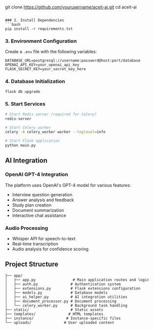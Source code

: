 git clone https://github.com/yourusername/aceit-ai.git
cd aceit-ai
```

### 2. Install Dependencies
```bash
pip install -r requirements.txt
```

### 3. Environment Configuration
Create a `.env` file with the following variables:
```env
DATABASE_URL=postgresql://username:password@host:port/database
OPENAI_API_KEY=your_openai_api_key
FLASK_SECRET_KEY=your_secret_key_here
```

### 4. Database Initialization
```bash
flask db upgrade
```

### 5. Start Services
```bash
# Start Redis server (required for Celery)
redis-server

# Start Celery worker
celery -A celery_worker worker --loglevel=info

# Start Flask application
python main.py
```

## AI Integration

### OpenAI GPT-4 Integration
The platform uses OpenAI's GPT-4 model for various features:
- Interview question generation
- Answer analysis and feedback
- Study plan creation
- Document summarization
- Interactive chat assistance

### Audio Processing
- Whisper API for speech-to-text
- Real-time transcription
- Audio analysis for confidence scoring

## Project Structure
```
├── app/
│   ├── app.py                 # Main application routes and logic
│   ├── auth.py               # Authentication system
│   ├── extensions.py         # Flask extensions configuration
│   ├── models.py             # Database models
│   ├── ai_helper.py          # AI integration utilities
│   ├── document_processor.py # Document processing
│   └── celery_worker.py      # Background task handling
├── static/                   # Static assets
├── templates/               # HTML templates
├── instance/               # Instance-specific files
└── uploads/               # User uploaded content